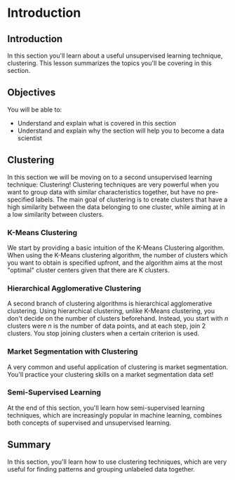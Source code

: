 
# Introduction

## Introduction
In this section you'll learn about a useful unsupervised learning technique, clustering. This lesson summarizes the topics you'll be covering in this section.

## Objectives
You will be able to:
* Understand and explain what is covered in this section
* Understand and explain why the section will help you to become a data scientist

## Clustering

In this section we will be moving on to a second unsupervised learning technique: Clustering! Clustering techniques are very powerful when you want to group data with similar characteristics together, but have no pre-specified labels. The main goal of clustering is to create clusters that have a high similarity between the data belonging to one cluster, while aiming at in a low similarity between clusters.  

### K-Means Clustering

We start by providing a basic intuition of the K-Means Clustering algorithm. When using the K-Means clustering algorithm, the number of clusters which you want to obtain is specified upfront, and the algorithm aims at the most "optimal" cluster centers given that there are K clusters.

### Hierarchical Agglomerative Clustering

A second branch of clustering algorithms is hierarchical agglomerative clustering. Using hierarchical clustering, unlike K-Means clustering, you don't decide on the number of clusters beforehand. Instead, you start with $n$ clusters were $n$ is the number of data points, and at each step, join 2 clusters. You stop joining clusters when a certain criterion is used.

### Market Segmentation with Clustering

A very common and useful application of clustering is market segmentation. You'll practice your clustering skills on a market segmentation data set! 

### Semi-Supervised Learning

At the end of this section, you'll learn how semi-supervised learning techniques, which are increasingly popular in machine learning, combines both concepts of supervised and unsupervised learning.


## Summary

In this section, you'll learn how to use clustering techniques, which are very useful for finding patterns and grouping unlabeled data together.


